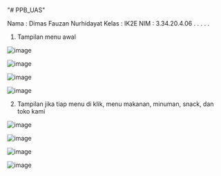 "# PPB_UAS" 

Nama : Dimas Fauzan Nurhidayat
Kelas : IK2E
NIM : 3.34.20.4.06
.
.
.
.
.




1. Tampilan menu awal



![image](https://user-images.githubusercontent.com/73967669/154051955-6a322f98-23d6-4bd7-9265-26785fe67a38.png)

![image](https://user-images.githubusercontent.com/73967669/154052125-ca958e3a-f476-43a4-aaa5-0fd89fc2beb6.png)

![image](https://user-images.githubusercontent.com/73967669/154052156-816d0852-92f2-4c9d-8ddd-bdc0fbef4e5b.png)

![image](https://user-images.githubusercontent.com/73967669/154052189-d8825973-2888-4bb8-b691-ebf20f86b75a.png)




2. Tampilan jika tiap menu di klik, menu makanan, minuman, snack, dan toko kami




![image](https://user-images.githubusercontent.com/73967669/154052320-5631aae0-73ca-4ec5-b314-1f7aace6e74d.png)

![image](https://user-images.githubusercontent.com/73967669/154052360-892866f8-b796-4146-8255-9043aae8c410.png)

![image](https://user-images.githubusercontent.com/73967669/154052387-3dec3611-6255-49cb-b8d8-059fcd10ea13.png)

![image](https://user-images.githubusercontent.com/73967669/154052410-6df422ff-fb22-4469-b6af-a794cd2c1451.png)


  
  
  
